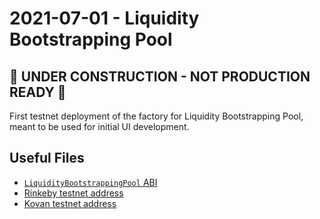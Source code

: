 # 2021-07-01 - Liquidity Bootstrapping Pool

## 🚧 UNDER CONSTRUCTION - NOT PRODUCTION READY 🚧

First testnet deployment of the factory for Liquidity Bootstrapping Pool, meant to be used for initial UI development.

## Useful Files

- [`LiquidityBootstrappingPool` ABI](./abi/LiquidityBootstrappingPool.json)
- [Rinkeby testnet address](./outputs/rinkeby.json)
- [Kovan testnet address](./outputs/kovan.json)
